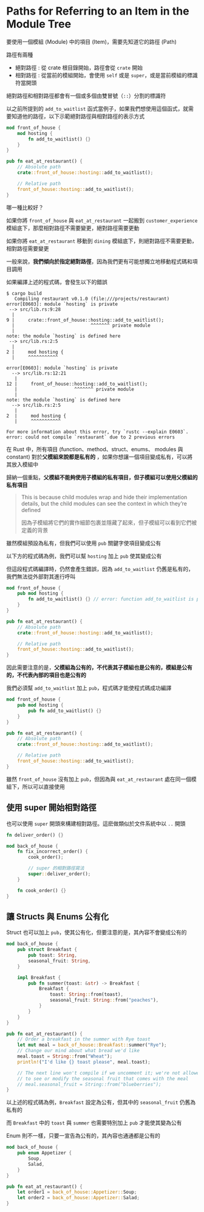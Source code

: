 # Paths for Referring to an Item in the Module Tree

要使用一個模組 (Module) 中的項目 (Item)，需要先知道它的路徑 (Path)

路徑有兩種

- 絕對路徑 : 從 crate 根目錄開始，路徑會從 `crate` 開始
- 相對路徑 : 從當前的模組開始，會使用 `self` 或是 `super`，或是當前模組的標識符當開頭

絕對路徑和相對路徑都會有一個或多個由雙冒號（`::`）分割的標識符

以之前所提到的 `add_to_waitlist` 函式當例子，如果我們想使用這個函式，就需要知道他的路徑，以下示範絕對路徑與相對路徑的表示方式

```rust
mod front_of_house {
    mod hosting {
        fn add_to_waitlist() {}
    }
}

pub fn eat_at_restaurant() {
    // Absolute path
    crate::front_of_house::hosting::add_to_waitlist();

    // Relative path
    front_of_house::hosting::add_to_waitlist();
}
```

哪一種比較好？

如果你將 `front_of_house` 與 `eat_at_restaurant` 一起搬到 `customer_experience` 模組底下，那麼相對路徑不需要變更，絕對路徑需要更動

如果你將 `eat_at_restaurant` 移動到 `dining` 模組底下，則絕對路徑不需要更動，相對路徑需要變更

一般來說，**我們傾向於指定絕對路徑**，因為我們更有可能想獨立地移動程式碼和項目調用

如果編譯上述的程式碼，會發生以下的錯誤

```shell
$ cargo build
   Compiling restaurant v0.1.0 (file:///projects/restaurant)
error[E0603]: module `hosting` is private
 --> src/lib.rs:9:28
  |
9 |     crate::front_of_house::hosting::add_to_waitlist();
  |                            ^^^^^^^ private module
  |
note: the module `hosting` is defined here
 --> src/lib.rs:2:5
  |
2 |     mod hosting {
  |     ^^^^^^^^^^^

error[E0603]: module `hosting` is private
  --> src/lib.rs:12:21
   |
12 |     front_of_house::hosting::add_to_waitlist();
   |                     ^^^^^^^ private module
   |
note: the module `hosting` is defined here
  --> src/lib.rs:2:5
   |
2  |     mod hosting {
   |     ^^^^^^^^^^^

For more information about this error, try `rustc --explain E0603`.
error: could not compile `restaurant` due to 2 previous errors
```

在 Rust 中，所有項目 (function、method、struct、enums、 modules 與 constant) 對於**父模組來說都是私有的**
，如果你想讓一個項目變成私有，可以將其放入模組中

歸納一個重點，**父模組不能夠使用子模組的私有項目，但子模組可以使用父模組的私有項目**

> This is because child modules wrap and hide their implementation details, but the child modules can see the context in
> which they’re defined
>
> 因為子模組將它們的實作細節包裹並隱藏了起來，但子模組可以看到它們被定義的背景

雖然模組預設為私有，但我們可以使用 `pub` 關鍵字使項目變成公有

以下方的程式碼為例，我們可以幫 `hosting` 加上 `pub` 使其變成公有

但這段程式碼編譯時，仍然會產生錯誤，因為 `add_to_waitlist` 仍舊是私有的，我們無法從外部對其進行呼叫

```rust
mod front_of_house {
    pub mod hosting {
        fn add_to_waitlist() {} // error: function add_to_waitlist is private
    }
}

pub fn eat_at_restaurant() {
    // Absolute path
    crate::front_of_house::hosting::add_to_waitlist();

    // Relative path
    front_of_house::hosting::add_to_waitlist();
}
```

因此需要注意的是，**父模組為公有的，不代表其子模組也是公有的，模組是公有的，不代表內部的項目也是公有的**

我們必須幫 `add_to_waitlist` 加上 `pub`，程式碼才能使程式碼成功編譯

```rust
mod front_of_house {
    pub mod hosting {
        pub fn add_to_waitlist() {}
    }
}

pub fn eat_at_restaurant() {
    // Absolute path
    crate::front_of_house::hosting::add_to_waitlist();

    // Relative path
    front_of_house::hosting::add_to_waitlist();
}
```

雖然 `front_of_house` 沒有加上 `pub`，但因為與 `eat_at_restaurant` 處在同一個模組下，所以可以直接使用

## 使用 super 開始相對路徑

也可以使用 `super` 開頭來構建相對路徑。這麽做類似於文件系統中以 `..` 開頭

```rust
fn deliver_order() {}

mod back_of_house {
    fn fix_incorrect_order() {
        cook_order();

        // super 的相對路徑寫法
        super::deliver_order();
    }

    fn cook_order() {}
}
```

## 讓 Structs 與 Enums 公有化

Struct 也可以加上 `pub`，使其公有化，但要注意的是，其內容不會變成公有的

```rust
mod back_of_house {
    pub struct Breakfast {
        pub toast: String,
        seasonal_fruit: String,
    }

    impl Breakfast {
        pub fn summer(toast: &str) -> Breakfast {
            Breakfast {
                toast: String::from(toast),
                seasonal_fruit: String::from("peaches"),
            }
        }
    }
}

pub fn eat_at_restaurant() {
    // Order a breakfast in the summer with Rye toast
    let mut meal = back_of_house::Breakfast::summer("Rye");
    // Change our mind about what bread we'd like
    meal.toast = String::from("Wheat");
    println!("I'd like {} toast please", meal.toast);

    // The next line won't compile if we uncomment it; we're not allowed
    // to see or modify the seasonal fruit that comes with the meal
    // meal.seasonal_fruit = String::from("blueberries");
}
```

以上述的程式碼為例，`Breakfast` 設定為公有，但其中的 `seasonal_fruit` 仍舊為私有的

而 `Breakfast` 中的 `toast` 與 `summer` 也需要特別加上 `pub` 才能使其變為公有

Enum 則不一樣，只要一宣告為公有的，其內容也通通都是公有的

```rust
mod back_of_house {
    pub enum Appetizer {
        Soup,
        Salad,
    }
}

pub fn eat_at_restaurant() {
    let order1 = back_of_house::Appetizer::Soup;
    let order2 = back_of_house::Appetizer::Salad;
}
```
